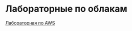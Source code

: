 # Лабораторные по облакам

[Лабораторная по AWS](https://github.com/NickAlexeev4488/cloudLabs/edit/main/README.md)
